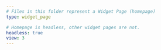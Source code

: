 ```yaml
---
# Files in this folder represent a Widget Page (homepage)
type: widget_page

# Homepage is headless, other widget pages are not.
headless: true
view: 3
---
```


